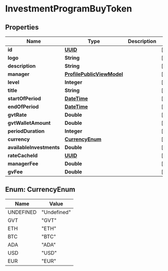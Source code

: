 
# InvestmentProgramBuyToken

## Properties
Name | Type | Description | Notes
------------ | ------------- | ------------- | -------------
**id** | [**UUID**](UUID.md) |  |  [optional]
**logo** | **String** |  |  [optional]
**description** | **String** |  |  [optional]
**manager** | [**ProfilePublicViewModel**](ProfilePublicViewModel.md) |  |  [optional]
**level** | **Integer** |  |  [optional]
**title** | **String** |  |  [optional]
**startOfPeriod** | [**DateTime**](DateTime.md) |  |  [optional]
**endOfPeriod** | [**DateTime**](DateTime.md) |  |  [optional]
**gvtRate** | **Double** |  |  [optional]
**gvtWalletAmount** | **Double** |  |  [optional]
**periodDuration** | **Integer** |  |  [optional]
**currency** | [**CurrencyEnum**](#CurrencyEnum) |  |  [optional]
**availableInvestments** | **Double** |  |  [optional]
**rateCacheId** | [**UUID**](UUID.md) |  |  [optional]
**managerFee** | **Double** |  |  [optional]
**gvFee** | **Double** |  |  [optional]


<a name="CurrencyEnum"></a>
## Enum: CurrencyEnum
Name | Value
---- | -----
UNDEFINED | &quot;Undefined&quot;
GVT | &quot;GVT&quot;
ETH | &quot;ETH&quot;
BTC | &quot;BTC&quot;
ADA | &quot;ADA&quot;
USD | &quot;USD&quot;
EUR | &quot;EUR&quot;



